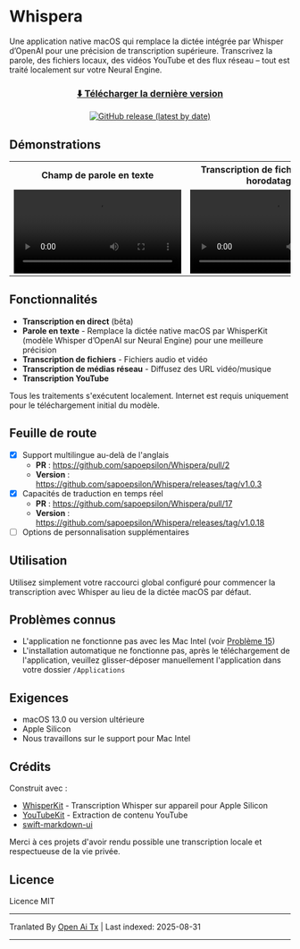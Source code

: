 # Whispera

Une application native macOS qui remplace la dictée intégrée par Whisper d’OpenAI pour une précision de transcription supérieure. Transcrivez la parole, des fichiers locaux, des vidéos YouTube et des flux réseau – tout est traité localement sur votre Neural Engine.
<div align="center">
  
  ### [⬇️ Télécharger la dernière version](https://github.com/sapoepsilon/Whispera/releases/latest)
  
  [![GitHub release (latest by date)](https://img.shields.io/github/v/release/sapoepsilon/Whispera?style=for-the-badge&logo=github&color=0969da&labelColor=1f2328)](https://github.com/sapoepsilon/Whispera/releases/latest)
  
</div>

## Démonstrations

<table>
  <tr>
    <th>Champ de parole en texte</th>
    <th>Transcription de fichier/URL avec horodatages</th>
  </tr>
  <tr>
    <td width="50%">
      <video src="https://github.com/user-attachments/assets/1da72bbb-a1cf-46ee-a997-893f1939e626" controls>
        Votre navigateur ne supporte pas la balise vidéo.
      </video>
    </td>
    <td width="50%">
      <video src="https://github.com/user-attachments/assets/d573bef4-a3b2-49ac-a1fd-3c6735648fdc" controls>
        Votre navigateur ne supporte pas la balise vidéo.
      </video>
    </td>
  </tr>
</table>

## Fonctionnalités

- **Transcription en direct** (bêta)
- **Parole en texte** - Remplace la dictée native macOS par WhisperKit (modèle Whisper d’OpenAI sur Neural Engine) pour une meilleure précision
- **Transcription de fichiers** - Fichiers audio et vidéo
- **Transcription de médias réseau** - Diffusez des URL vidéo/musique
- **Transcription YouTube**

Tous les traitements s'exécutent localement. Internet est requis uniquement pour le téléchargement initial du modèle.  
## Feuille de route

- [x] Support multilingue au-delà de l'anglais  
  - **PR** : https://github.com/sapoepsilon/Whispera/pull/2  
  - **Version** : https://github.com/sapoepsilon/Whispera/releases/tag/v1.0.3  
- [x] Capacités de traduction en temps réel  
  - **PR** : https://github.com/sapoepsilon/Whispera/pull/17  
  - **Version** : https://github.com/sapoepsilon/Whispera/releases/tag/v1.0.18  
- [ ] Options de personnalisation supplémentaires  

## Utilisation

Utilisez simplement votre raccourci global configuré pour commencer la transcription avec Whisper au lieu de la dictée macOS par défaut.

## Problèmes connus

- L'application ne fonctionne pas avec les Mac Intel (voir [Problème 15](https://github.com/sapoepsilon/whispera/issues/15))  
- L'installation automatique ne fonctionne pas, après le téléchargement de l'application, veuillez glisser-déposer manuellement l'application dans votre dossier `/Applications`  
## Exigences

- macOS 13.0 ou version ultérieure  
- Apple Silicon  
- Nous travaillons sur le support pour Mac Intel  

## Crédits

Construit avec :  
- [WhisperKit](https://github.com/argmaxinc/WhisperKit) - Transcription Whisper sur appareil pour Apple Silicon  
- [YouTubeKit](https://github.com/alexeichhorn/YouTubeKit) - Extraction de contenu YouTube  
- [swift-markdown-ui](https://github.com/gonzalezreal/swift-markdown-ui)  

Merci à ces projets d'avoir rendu possible une transcription locale et respectueuse de la vie privée.

## Licence

Licence MIT



---

Tranlated By [Open Ai Tx](https://github.com/OpenAiTx/OpenAiTx) | Last indexed: 2025-08-31

---